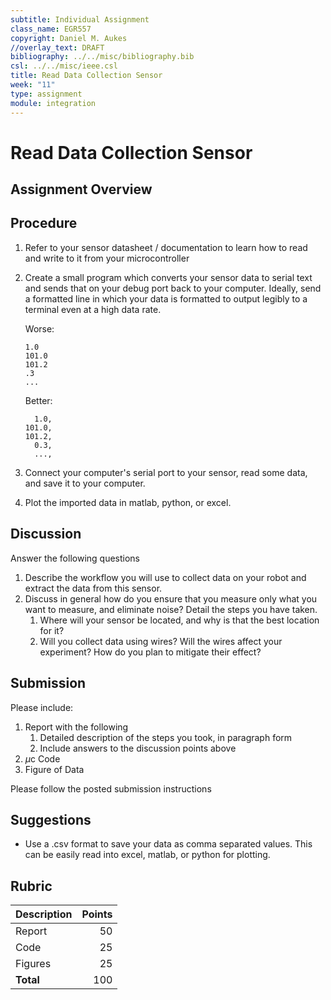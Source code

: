 ```yaml
---
subtitle: Individual Assignment
class_name: EGR557
copyright: Daniel M. Aukes
//overlay_text: DRAFT
bibliography: ../../misc/bibliography.bib
csl: ../../misc/ieee.csl
title: Read Data Collection Sensor
week: "11"
type: assignment
module: integration
---
```


# Read Data Collection Sensor

## Assignment Overview

## Procedure

1. Refer to your sensor datasheet / documentation to learn how to read and write to it from your microcontroller
1. Create a small program which converts your sensor data to serial text and sends that on your debug port back to your computer.  Ideally, send a formatted line in which your data is formatted to output legibly to a terminal even at a high data rate.

    Worse:

    ```
    1.0
    101.0
    101.2
    .3
    ...
    ```

    Better:

    ```
      1.0,
    101.0,
    101.2,
      0.3,
      ...,
    ```

1. Connect your computer's serial port to your sensor, read some data, and save it to your computer.  
1. Plot the imported data in matlab, python, or excel.

## Discussion

Answer the following questions

1. Describe the workflow you will use to collect data on your robot and extract the data from this sensor.  
1. Discuss in general how do you ensure that you measure only what you want to measure, and eliminate noise?  Detail the steps you have taken.
    1. Where will your sensor be located, and why is that the best location for it?
    1. Will you collect data using wires?  Will the wires affect your experiment? How do you plan to mitigate their effect?

## Submission

Please include:

1. Report with the following
    1. Detailed description of the steps you took, in paragraph form
    1. Include answers to the discussion points above
1. $\mu$c Code
1. Figure of Data

Please follow the posted submission instructions

## Suggestions

* Use a .csv format to save your data as comma separated values.  This can be easily read into excel, matlab, or python for plotting.

## Rubric

| Description | Points |
|:------------|-------:|
| Report      |     50 |
| Code        |     25 |
| Figures     |     25 |
| **Total**   |    100 |

<!--
| Pictures    |        |
| Videos      |        |
| CAD         |        |
| DXFs        |        |
| References  |        |
-->